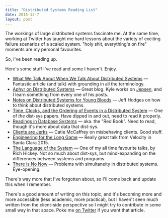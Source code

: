 ```yaml
---
title: "Distributed Systems Reading List"
date: 2015-12-7
layout: post
---
```


The workings of large distributed systems fascinate me. At the same time, working at Twitter has taught me hard lessons about the variety of exciting failure scenarios of a scaled system. "holy shit, everything's on fire" moments are my personal favourites.

So, I've been reading up.

Here's some stuff I've read and some I haven't. Enjoy.

- [What We Talk About When We Talk About Distributed Systems](http://videlalvaro.github.io/2015/12/learning-about-distributed-systems.html) — Fantastic article (and talk) with grounding in all the terminology.
- [Aphyr on Distributed Systems](https://aphyr.com/tags/Distributed-Systems) — Great blog. Kyle works on [Jepsen](https://github.com/aphyr/jepsen), and I learn something from every one of his posts.
- [Notes on Distributed Systems for Young Bloods](http://www.somethingsimilar.com/2013/01/14/notes-on-distributed-systems-for-young-bloods/) — Jeff Hodges on how to think about distributed systems.
- [Time, Clocks, and the Ordering of Events in a Distributed System](http://research.microsoft.com/en-us/um/people/lamport/pubs/time-clocks.pdf) — One of *the* dist-sys papers. Have dipped in and out, need to read it properly.
- [Readings in Database Systems](http://www.redbook.io) — aka. the "Red Book". Need to read, though it's more about data that dist-sys.
- [Clients are Jerks](http://caitiem.com/2015/06/23/clients-are-jerks-aka-how-halo-4-dosed-the-services-at-launch-how-we-survived/) — Catie McCaffrey on misbehaving clients. Good stuff.
- [Engineering for the Long Game](https://www.youtube.com/watch?v=p0jGmgIrf_M&list=PL055Epbe6d5Y86GSg3nhUH3o_v62FGpCI&feature=youtu.be&app=desktop) — Really great talk from Velocity in Santa Clara 2015.
- [The Language of the System](https://www.youtube.com/watch?v=ROor6_NGIWU) — One of my all time favourite talks, by Rich Hickey. Not so much about dist-sys, but mind-expanding on the differences between systems and programs.
- [There is No Now](http://queue.acm.org/detail.cfm?id=2745385) — Problems with simultaneity in distributed systems. Eye-opening.

There's way more that I've forgotten about, so I'll come back and update this when I remember.

There's a good amount of writing on this topic, and it's becoming more and more accessible (less academic, more practical), but I haven't seen much written from the client-side perspective so I might try to contribute in some small way in that space. Poke me [on Twitter](https://twitter.com/phuunet) if you want that article.
